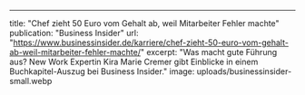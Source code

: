---
title: "Chef zieht 50 Euro vom Gehalt ab, weil Mitarbeiter Fehler machte"
publication: "Business Insider"
url: "https://www.businessinsider.de/karriere/chef-zieht-50-euro-vom-gehalt-ab-weil-mitarbeiter-fehler-machte/"
excerpt: "Was macht gute Führung aus? New Work Expertin Kira Marie Cremer gibt Einblicke in einem Buchkapitel-Auszug bei Business Insider."
image: uploads/businessinsider-small.webp